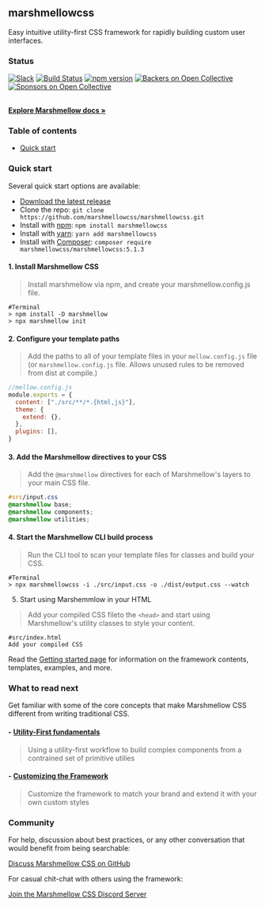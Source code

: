## marshmellowcss
Easy intuitive utility-first CSS framework for rapidly building custom user interfaces.

### Status

[![Slack](https://marshmellowcss-slack.herokuapp.com/badge.svg)](https://marshmellowcss-slack.herokuapp.com/)
[![Build Status](https://img.shields.io/github/workflow/status/twbs/marshmellow/JS%20Tests/main?label=JS%20Tests&logo=github)](https://github.com/twbs/marshmellowcss/actions?query=workflow%3AJS+Tests+branch%3Amain)
[![npm version](https://img.shields.io/npm/v/marshmellowcss)](https://www.npmjs.com/package/marshmellowcss)
[![Backers on Open Collective](https://img.shields.io/opencollective/backers/marshmellowcss)](#backers)
[![Sponsors on Open Collective](https://img.shields.io/opencollective/sponsors/marshmellowcss)](#sponsors)

<br>
<a href="https://getmarshmellowcss.com/docs/5.1/"><strong>Explore Marshmellow docs »</strong></a>
<br>

### Table of contents

- [Quick start](#quick-start)

### Quick start

Several quick start options are available:

- [Download the latest release](https://github.com/marshmellowcss/marshmellowcss/archive/v5.1.3.zip)
- Clone the repo: `git clone https://github.com/marshmellowcss/marshmellowcss.git`
- Install with [npm](https://www.npmjs.com/): `npm install marshmellowcss`
- Install with [yarn](https://yarnpkg.com/): `yarn add marshmellowcss`
- Install with [Composer](https://getcomposer.org/): `composer require marshmellowcss/marshmellowcss:5.1.3`

#### 1. Install Marshmellow CSS
> Install marshmellow via npm, and create your marshmellow.config.js file.
```console
#Terminal
> npm install -D marshmellow
> npx marshmellow init
```

#### 2. Configure your template paths
> Add the paths to all of your template files in your `mellow.config.js` file (or `marshmellow.config.js` file. Allows unused rules to be removed from dist at compile.)

```js
//mellow.config.js
module.exports = {
  content: ["./src/**/*.{html,js}"],
  theme: {
    extend: {},
  },
  plugins: [],
}
```

#### 3. Add the Marshmellow directives to your CSS
> Add the `@marshmellow` directives for each of Marshmellow's layers to your main CSS file.

```css
#src/input.css
@marshmellow base;
@marshmellow components;
@marshmellow utilities;
```

#### 4. Start the Marshmellow CLI build process
> Run the CLI tool to scan your template files for classes and build your CSS.

```
#Terminal
> npx marshmellowcss -i ./src/input.css -o ./dist/output.css --watch
```

5. Start using Marshemmlow in your HTML
> Add your compiled CSS fileto the `<head>` and start using Marshmellow's utility classes to style your content.

```
#src/index.html
Add your compiled CSS
```
Read the [Getting started page](https://getmarshmellowcss.com/docs/5.1/getting-started/introduction/) for information on the framework contents, templates, examples, and more.

### What to read next
Get familiar with some of the core concepts that make Marshmellow CSS different from writing traditional CSS.

#### - [Utility-First fundamentals](https://www.npmjs.com/)
> Using a utility-first workflow to build complex components from a contrained set of primitive utilies
#### - [Customizing the Framework](https://www.npmjs.com/)
> Customize the framework to match your brand and extend it with your own custom styles


### Community

For help, discussion about best practices, or any other conversation that would benefit from being searchable:

[Discuss Marshmellow CSS on GitHub](https://github.com/marshmellow/marshmellow/discussions)

For casual chit-chat with others using the framework:

[Join the Marshmellow CSS Discord Server](https://discord.gg/7NF8GNe)
